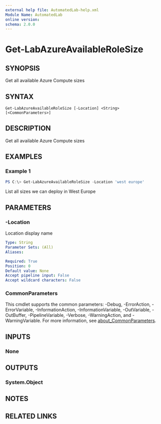 ```yaml
---
external help file: AutomatedLab-help.xml
Module Name: AutomatedLab
online version:
schema: 2.0.0
---
```


# Get-LabAzureAvailableRoleSize

## SYNOPSIS
Get all available Azure Compute sizes

## SYNTAX

```
Get-LabAzureAvailableRoleSize [-Location] <String> [<CommonParameters>]
```

## DESCRIPTION
Get all available Azure Compute sizes

## EXAMPLES

### Example 1
```powershell
PS C:\> Get-LabAzureAvailableRoleSize -Location 'west europe'
```

List all sizes we can deploy in West Europe

## PARAMETERS

### -Location
Location display name

```yaml
Type: String
Parameter Sets: (All)
Aliases:

Required: True
Position: 0
Default value: None
Accept pipeline input: False
Accept wildcard characters: False
```

### CommonParameters
This cmdlet supports the common parameters: -Debug, -ErrorAction, -ErrorVariable, -InformationAction, -InformationVariable, -OutVariable, -OutBuffer, -PipelineVariable, -Verbose, -WarningAction, and -WarningVariable. For more information, see [about_CommonParameters](http://go.microsoft.com/fwlink/?LinkID=113216).

## INPUTS

### None
## OUTPUTS

### System.Object
## NOTES

## RELATED LINKS
